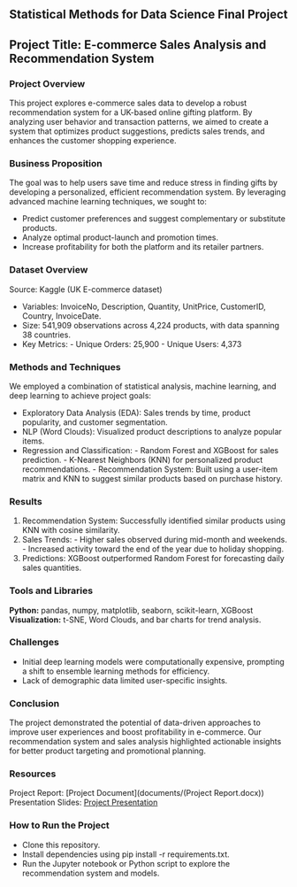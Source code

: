 ## Statistical Methods for Data Science Final Project
## Project Title: E-commerce Sales Analysis and Recommendation System

### Project Overview
This project explores e-commerce sales data to develop a robust recommendation system for a UK-based online gifting platform. By analyzing user behavior and transaction patterns, we aimed to create a system that optimizes product suggestions, predicts sales trends, and enhances the customer shopping experience.

### Business Proposition
The goal was to help users save time and reduce stress in finding gifts by developing a personalized, efficient recommendation system. By leveraging advanced machine learning techniques, we sought to:

- Predict customer preferences and suggest complementary or substitute products.
- Analyze optimal product-launch and promotion times.
- Increase profitability for both the platform and its retailer partners.

### Dataset Overview
Source: Kaggle (UK E-commerce dataset)
- Variables: InvoiceNo, Description, Quantity, UnitPrice, CustomerID, Country, InvoiceDate.
- Size: 541,909 observations across 4,224 products, with data spanning 38 countries.
- Key Metrics:
            - Unique Orders: 25,900
            - Unique Users: 4,373
  
### Methods and Techniques
We employed a combination of statistical analysis, machine learning, and deep learning to achieve project goals:

- Exploratory Data Analysis (EDA): Sales trends by time, product popularity, and customer segmentation.
- NLP (Word Clouds): Visualized product descriptions to analyze popular items.
- Regression and Classification:
            - Random Forest and XGBoost for sales prediction.
            - K-Nearest Neighbors (KNN) for personalized product recommendations.
            - Recommendation System: Built using a user-item matrix and KNN to suggest similar products based on purchase history.

### Results
1. Recommendation System: Successfully identified similar products using KNN with cosine similarity.
2. Sales Trends:
            - Higher sales observed during mid-month and weekends.
            - Increased activity toward the end of the year due to holiday shopping.
3. Predictions: XGBoost outperformed Random Forest for forecasting daily sales quantities.

### Tools and Libraries
**Python:** pandas, numpy, matplotlib, seaborn, scikit-learn, XGBoost
**Visualization:** t-SNE, Word Clouds, and bar charts for trend analysis.

### Challenges
- Initial deep learning models were computationally expensive, prompting a shift to ensemble learning methods for efficiency.
- Lack of demographic data limited user-specific insights.

### Conclusion
The project demonstrated the potential of data-driven approaches to improve user experiences and boost profitability in e-commerce. Our recommendation system and sales analysis highlighted actionable insights for better product targeting and promotional planning.

### Resources
Project Report:  [Project Document](documents/(Project Report.docx))  
Presentation Slides: [Project Presentation](documents/ecommerce.pptx)

### How to Run the Project
- Clone this repository.
- Install dependencies using pip install -r requirements.txt.
- Run the Jupyter notebook or Python script to explore the recommendation system and models.
